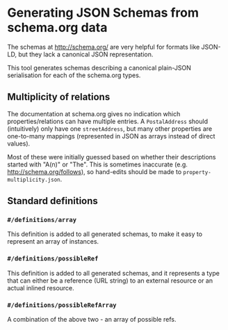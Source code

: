 Generating JSON Schemas from schema.org data
==============

The schemas at http://schema.org/ are very helpful for formats like JSON-LD, but they lack a canonical JSON representation.

This tool generates schemas describing a canonical plain-JSON serialisation for each of the schema.org types.

## Multiplicity of relations

The documentation at schema.org gives no indication which properties/relations can have multiple entries.  A `PostalAddress` should (intuitively) only have one `streetAddress`, but many other properties are one-to-many mappings (represented in JSON as arrays instead of direct values).

Most of these were initially guessed based on whether their descriptions started with "A(n)" or "The".  This is sometimes inaccurate (e.g. http://schema.org/follows), so hand-edits should be made to `property-multiplicity.json`.

## Standard definitions

### `#/definitions/array`

This definition is added to all generated schemas, to make it easy to represent an array of instances.

### `#/definitions/possibleRef`

This definition is added to all generated schemas, and it represents a type that can either be a reference (URL string) to an external resource or an actual inlined resource.

### `#/definitions/possibleRefArray`

A combination of the above two - an array of possible refs.
